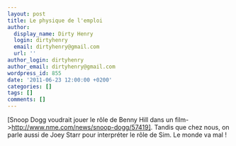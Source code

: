 ```yaml
---
layout: post
title: Le physique de l'emploi
author:
  display_name: Dirty Henry
  login: dirtyhenry
  email: dirtyhenry@gmail.com
  url: ''
author_login: dirtyhenry
author_email: dirtyhenry@gmail.com
wordpress_id: 855
date: '2011-06-23 12:00:00 +0200'
categories: []
tags: []
comments: []
---
```

[Snoop Dogg voudrait jouer le rôle de Benny Hill dans un film->http://www.nme.com/news/snoop-dogg/57419]. Tandis que chez nous, on parle aussi de Joey Starr pour interpréter le rôle de Sim. Le monde va mal !
